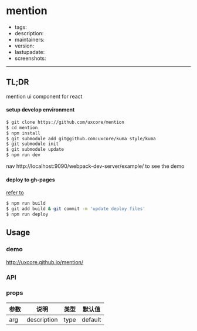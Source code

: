 # mention

- tags:
- description:
- maintainers:
- version:
- lastupadate:
- screenshots:

---

## TL;DR

mention ui component for react

#### setup develop environment

```sh
$ git clone https://github.com/uxcore/mention
$ cd mention
$ npm install
$ git submodule add git@github.com:uxcore/kuma style/kuma
$ git submodule init
$ git submodule update
$ npm run dev
```

nav http://localhost:9090/webpack-dev-server/example/ to see the demo

#### deploy to gh-pages
[refer to]( http://stackoverflow.com/questions/17643381/how-to-upload-my-angularjs-static-site-to-github-pages)
```sh
$ npm run build
$ git add build & git commit -m 'update deploy files'
$ npm run deploy
```

## Usage

### demo
http://uxcore.github.io/mention/

### API

### props

|参数|说明|类型|默认值|
|---|----|---|------|
| arg |description |type|default |
